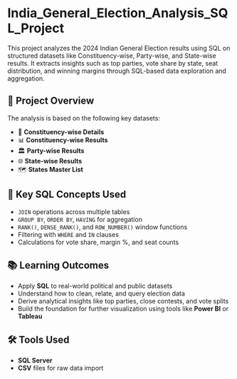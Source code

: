 # India_General_Election_Analysis_SQL_Project
This project analyzes the 2024 Indian General Election results using SQL on structured datasets like Constituency-wise, Party-wise, and State-wise results. It extracts insights such as top parties, vote share by state, seat distribution, and winning margins through SQL-based data exploration and aggregation.

## 📌 Project Overview
The analysis is based on the following key datasets:
- 📍 **Constituency-wise Details**
- 📊 **Constituency-wise Results**
- 🏛️ **Party-wise Results**
- 🌐 **State-wise Results**
- 🗺️ **States Master List**


## 🧠 Key SQL Concepts Used
- `JOIN` operations across multiple tables  
- `GROUP BY`, `ORDER BY`, `HAVING` for aggregation  
- `RANK()`, `DENSE_RANK()`, and `ROW_NUMBER()` window functions  
- Filtering with `WHERE` and `IN` clauses  
- Calculations for vote share, margin %, and seat counts  


## 📚 Learning Outcomes
- Apply **SQL** to real-world political and public datasets  
- Understand how to clean, relate, and query election data  
- Derive analytical insights like top parties, close contests, and vote splits  
- Build the foundation for further visualization using tools like **Power BI** or **Tableau**


## 🛠 Tools Used
- **SQL Server** 
- **CSV** files for raw data import
